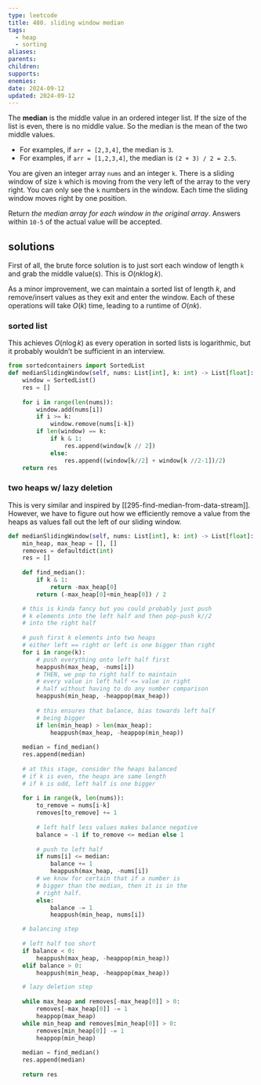 ```yaml
---
type: leetcode
title: 480. sliding window median
tags:
  - heap
  - sorting
aliases: 
parents: 
children: 
supports: 
enemies: 
date: 2024-09-12
updated: 2024-09-12
---
```


The **median** is the middle value in an ordered integer list. If the size of the list is even, there is no middle value. So the median is the mean of the two middle values.

- For examples, if `arr = [2,3,4]`, the median is `3`.
- For examples, if `arr = [1,2,3,4]`, the median is `(2 + 3) / 2 = 2.5`.

You are given an integer array `nums` and an integer `k`. There is a sliding window of size `k` which is moving from the very left of the array to the very right. You can only see the `k` numbers in the window. Each time the sliding window moves right by one position.

Return _the median array for each window in the original array_. Answers within `10-5` of the actual value will be accepted.

## solutions

First of all, the brute force solution is to just sort each window of length `k` and grab the middle value(s). This is $O(nk\log k)$.

As a minor improvement, we can maintain a sorted list of length $k$, and remove/insert values as they exit and enter the window. Each of these operations will take $O(k)$ time, leading to a runtime of $O(nk)$.

### sorted list

This achieves $O(n\log k)$ as every operation in sorted lists is logarithmic, but it probably wouldn’t be sufficient in an interview.

```python
from sortedcontainers import SortedList
def medianSlidingWindow(self, nums: List[int], k: int) -> List[float]:
	window = SortedList()
	res = []
	  
	for i in range(len(nums)):
		window.add(nums[i])
		if i >= k:
			window.remove(nums[i-k])
		if len(window) == k:
			if k & 1:
				res.append(window[k // 2])
			else:
				res.append((window[k//2] + window[k //2-1])/2)
	return res
```

### two heaps w/ lazy deletion

This is very similar and inspired by [[295-find-median-from-data-stream]]. However, we have to figure out how we efficiently remove a value from the heaps as values fall out the left of our sliding window.

```python
def medianSlidingWindow(self, nums: List[int], k: int) -> List[float]:
	min_heap, max_heap = [], []
	removes = defaultdict(int)
	res = []
	  
	def find_median():
		if k & 1:
			return -max_heap[0]
		return (-max_heap[0]+min_heap[0]) / 2

	# this is kinda fancy but you could probably just push
	# k elements into the left half and then pop-push k//2
	# into the right half
	  
	# push first k elements into two heaps
	# either left == right or left is one bigger than right
	for i in range(k):
		# push everything onto left half first
		heappush(max_heap, -nums[i])
		# THEN, we pop to right half to maintain
		# every value in left half <= value in right
		# half without having to do any number comparison
		heappush(min_heap, -heappop(max_heap))
	  
		# this ensures that balance, bias towards left half
		# being bigger
		if len(min_heap) > len(max_heap):
			heappush(max_heap, -heappop(min_heap))
	  
	median = find_median()
	res.append(median)
	  
	# at this stage, consider the heaps balanced
	# if k is even, the heaps are same length
	# if k is odd, left half is one bigger
	  
	for i in range(k, len(nums)):
		to_remove = nums[i-k]
		removes[to_remove] += 1
	  
		# left half less values makes balance negative
		balance = -1 if to_remove <= median else 1
	  
		# push to left half
		if nums[i] <= median:
			balance += 1
			heappush(max_heap, -nums[i])
		# we know for certain that if a number is
		# bigger than the median, then it is in the
		# right half.
		else:
			balance -= 1
			heappush(min_heap, nums[i])

	# balancing step
	
	# left half too short
	if balance < 0:
		heappush(max_heap, -heappop(min_heap))
	elif balance > 0:
		heappush(min_heap, -heappop(max_heap))

	# lazy deletion step
	  
	while max_heap and removes[-max_heap[0]] > 0:
		removes[-max_heap[0]] -= 1
		heappop(max_heap)
	while min_heap and removes[min_heap[0]] > 0:
		removes[min_heap[0]] -= 1
		heappop(min_heap)
	  
	median = find_median()
	res.append(median)
	  
	return res
```
